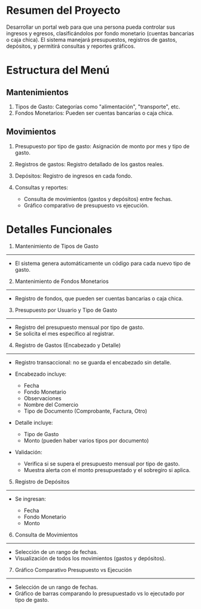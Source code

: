 # Resumen del Proyecto

Desarrollar un portal web para que una persona pueda controlar sus ingresos y egresos, clasificándolos por fondo monetario (cuentas bancarias o caja chica). El sistema manejará presupuestos, registros de gastos, depósitos, y permitirá consultas y reportes gráficos.

# Estructura del Menú

## Mantenimientos

1. Tipos de Gasto: Categorías como "alimentación", "transporte", etc.
2. Fondos Monetarios: Pueden ser cuentas bancarias o caja chica.

## Movimientos

1. Presupuesto por tipo de gasto: Asignación de monto por mes y tipo de gasto.
2. Registros de gastos: Registro detallado de los gastos reales.
3. Depósitos: Registro de ingresos en cada fondo.
4. Consultas y reportes:

   * Consulta de movimientos (gastos y depósitos) entre fechas.
   * Gráfico comparativo de presupuesto vs ejecución.

# Detalles Funcionales

1. Mantenimiento de Tipos de Gasto

---

* El sistema genera automáticamente un código para cada nuevo tipo de gasto.

2. Mantenimiento de Fondos Monetarios

---

* Registro de fondos, que pueden ser cuentas bancarias o caja chica.

3. Presupuesto por Usuario y Tipo de Gasto

---

* Registro del presupuesto mensual por tipo de gasto.
* Se solicita el mes específico al registrar.

4. Registro de Gastos (Encabezado y Detalle)

---

* Registro transaccional: no se guarda el encabezado sin detalle.
* Encabezado incluye:

  * Fecha
  * Fondo Monetario
  * Observaciones
  * Nombre del Comercio
  * Tipo de Documento (Comprobante, Factura, Otro)
* Detalle incluye:

  * Tipo de Gasto
  * Monto (pueden haber varios tipos por documento)
* Validación:

  * Verifica si se supera el presupuesto mensual por tipo de gasto.
  * Muestra alerta con el monto presupuestado y el sobregiro si aplica.

5. Registro de Depósitos

---

* Se ingresan:

  * Fecha
  * Fondo Monetario
  * Monto

6. Consulta de Movimientos

---

* Selección de un rango de fechas.
* Visualización de todos los movimientos (gastos y depósitos).

7. Gráfico Comparativo Presupuesto vs Ejecución

---

* Selección de un rango de fechas.
* Gráfico de barras comparando lo presupuestado vs lo ejecutado por tipo de gasto.
